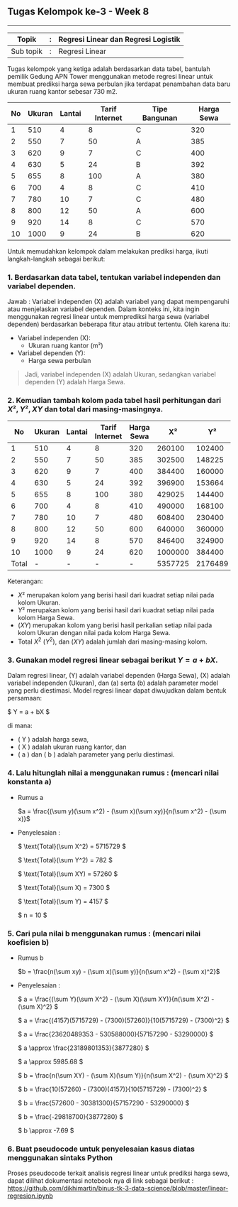 ## **Tugas Kelompok ke-3 - Week 8**

------

| Topik     | :    | Regresi Linear dan Regresi Logistik |
| --------- | ---- | ----------------------------------- |
| Sub topik | :    | Regresi Linear                      |



Tugas kelompok yang ketiga adalah berdasarkan data tabel, bantulah pemilik Gedung APN Tower menggunakan metode regresi linear untuk membuat prediksi harga sewa perbulan jika terdapat penambahan data baru ukuran ruang kantor sebesar 730 m2. 

| No   | Ukuran | Lantai | Tarif Internet | Tipe Bangunan | Harga Sewa |
| ---- | ------ | ------ | -------------- | ------------- | ---------- |
| 1    | 510    | 4      | 8              | C             | 320        |
| 2    | 550    | 7      | 50             | A             | 385        |
| 3    | 620    | 9      | 7              | C             | 400        |
| 4    | 630    | 5      | 24             | B             | 392        |
| 5    | 655    | 8      | 100            | A             | 380        |
| 6    | 700    | 4      | 8              | C             | 410        |
| 7    | 780    | 10     | 7              | C             | 480        |
| 8    | 800    | 12     | 50             | A             | 600        |
| 9    | 920    | 14     | 8              | C             | 570        |
| 10   | 1000   | 9      | 24             | B             | 620        |

Untuk memudahkan kelompok dalam melakukan prediksi harga, ikuti langkah-langkah sebagai berikut:

### 1. Berdasarkan data tabel, tentukan variabel independen dan variabel dependen.

Jawab : 
Variabel independen (X) adalah variabel yang dapat mempengaruhi atau menjelaskan variabel dependen. Dalam konteks ini, kita ingin menggunakan regresi linear untuk memprediksi harga sewa (variabel dependen) berdasarkan beberapa fitur atau atribut tertentu. Oleh karena itu:

- Variabel independen (X):
  - Ukuran ruang kantor  (m²)
- Variabel dependen (Y):
  - Harga sewa perbulan

> Jadi, variabel independen (X) adalah Ukuran, sedangkan variabel dependen (Y) adalah Harga Sewa.

### 2. Kemudian tambah kolom pada tabel hasil perhitungan dari $X², Y², XY$ dan total dari masing-masingnya.

| No    | Ukuran | Lantai | Tarif Internet | Harga Sewa | X²      | Y²      | XY      |
| ----- | ------ | ------ | -------------- | ---------- | ------- | ------- | ------- |
| 1     | 510    | 4      | 8              | 320        | 260100  | 102400  | 163200  |
| 2     | 550    | 7      | 50             | 385        | 302500  | 148225  | 211750  |
| 3     | 620    | 9      | 7              | 400        | 384400  | 160000  | 248000  |
| 4     | 630    | 5      | 24             | 392        | 396900  | 153664  | 246960  |
| 5     | 655    | 8      | 100            | 380        | 429025  | 144400  | 248900  |
| 6     | 700    | 4      | 8              | 410        | 490000  | 168100  | 287000  |
| 7     | 780    | 10     | 7              | 480        | 608400  | 230400  | 374400  |
| 8     | 800    | 12     | 50             | 600        | 640000  | 360000  | 480000  |
| 9     | 920    | 14     | 8              | 570        | 846400  | 324900  | 524400  |
| 10    | 1000   | 9      | 24             | 620        | 1000000 | 384400  | 620000  |
| Total | -      | -      | -              | -          | 5357725 | 2176489 | 3404610 |

Keterangan:

- $X²$ merupakan kolom yang berisi hasil dari kuadrat setiap nilai pada kolom Ukuran.
- $Y²$ merupakan kolom yang berisi hasil dari kuadrat setiap nilai pada kolom Harga Sewa.
- $(XY)$ merupakan kolom yang berisi hasil perkalian setiap nilai pada kolom Ukuran dengan nilai pada kolom Harga Sewa.
- Total $X^2$ $(Y^2)$, dan $(XY)$ adalah jumlah dari masing-masing kolom.
  

### 3. Gunakan model regresi linear sebagai berikut $Y = a + bX.$

Dalam regresi linear, \(Y\) adalah variabel dependen (Harga Sewa), \(X\) adalah variabel independen (Ukuran), dan \(a\) serta \(b\) adalah parameter model yang perlu diestimasi. Model regresi linear dapat diwujudkan dalam bentuk persamaan:

$ Y = a + bX $

di mana:

- \( Y \) adalah harga sewa,
- \( X \) adalah ukuran ruang kantor, dan
- \( a \) dan \( b \) adalah parameter yang perlu diestimasi.

### 4. Lalu hitunglah nilai a menggunakan rumus  : (mencari nilai konstanta a)
- Rumus a

  $a = \frac{(\sum y)(\sum x^2) - (\sum x)(\sum xy)}{n(\sum x^2) - (\sum x)}$
  
  


- Penyelesaian : 

  

  $ \text{Total}(\sum X^2) = 5715729 $

  $ \text{Total}(\sum Y^2) = 782 $

  $ \text{Total}(\sum XY) = 57260 $

  $ \text{Total}(\sum X) = 7300 $

  $ \text{Total}(\sum Y) = 4157 $
  
  $ n = 10 $


### 5. Cari pula nilai b menggunakan rumus : (mencari nilai koefisien b)

- Rumus b

  $b = \frac{n(\sum xy) - (\sum x)(\sum y)}{n(\sum x^2) - (\sum x)^2}$



- Penyelesaian : 
  

  $ a = \frac{(\sum Y)(\sum X^2) - (\sum X)(\sum XY)}{n(\sum X^2) - (\sum X)^2} $

  $ a = \frac{(4157)(5715729) - (7300)(57260)}{10(5715729) - (7300)^2} $

  $ a = \frac{23620489353 - 530588000}{57157290 - 53290000} $

  $ a \approx \frac{23189801353}{3877280} $

  $ a \approx 5985.68 $

  $ b = \frac{n(\sum XY) - (\sum X)(\sum Y)}{n(\sum X^2) - (\sum X)^2} $

  $ b = \frac{10(57260) - (7300)(4157)}{10(5715729) - (7300)^2} $

  $ b = \frac{572600 - 30381300}{57157290 - 53290000} $

  $ b = \frac{-29818700}{3877280} $
  
  $ b \approx -7.69 $
  

### 6. Buat **pseudocode** untuk penyelesaian kasus diatas menggunakan sintaks Python

Proses pseudocode terkait analisis regresi linear untuk prediksi harga sewa, dapat dilihat dokumentasi notebook nya di link sebagai berikut : 
https://github.com/dikhimartin/binus-tk-3-data-science/blob/master/linear-regresion.ipynb
